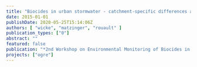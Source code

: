 ```yaml
---
title: "Biocides in urban stormwater - catchment-specific differences and city-wide loads"
date: 2015-01-01
publishDate: 2020-05-25T15:14:06Z
authors: [ "wicke", "matzinger", "rouault" ]
publication_types: ["0"]
abstract: ""
featured: false
publication: "*2nd Workshop on Environmental Monitoring of Biocides in Europe*"
projects: ["ogre"]
---
```


